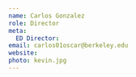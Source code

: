 ```yaml
---
name: Carlos Gonzalez
role: Director
meta:
  ED Director: 
email: carlos01oscar@berkeley.edu
website: 
photo: kevin.jpg
---
```


<!-- [Schedule an appointment](#){: .btn .btn-outline } -->